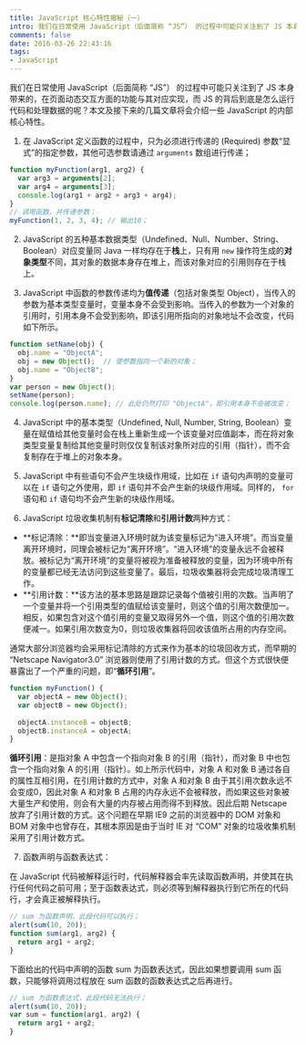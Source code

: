 ```yaml
---
title: JavaScript 核心特性揭秘（一）
intro: 我们在日常使用 JavaScript（后面简称 “JS”） 的过程中可能只关注到了 JS 本身带来的，在页面动态交互方面的功能与其对应实现，而 JS 的背后到底是怎么运行代码和处理数据的呢？本文及接下来的几篇文章将会介绍一些 JavaScript 的内部核心特性。
comments: false
date: 2016-03-26 22:43:16
tags:
- JavaScript
---
```


我们在日常使用 JavaScript（后面简称 “JS”） 的过程中可能只关注到了 JS 本身带来的，在页面动态交互方面的功能与其对应实现，而 JS 的背后到底是怎么运行代码和处理数据的呢？本文及接下来的几篇文章将会介绍一些 JavaScript 的内部核心特性。

1. 在 JavaScript 定义函数的过程中，只为必须进行传递的 (Required) 参数“显式”的指定参数，其他可选参数请通过 `arguments` 数组进行传递；

```javascript
function myFunction(arg1, arg2) {
  var arg3 = arguments[2];
  var arg4 = arguments[3];
  console.log(arg1 + arg2 + arg3 + arg4);
}
// 调用函数，并传递参数；
myFunction(1, 2, 3, 4); // 输出10；
```

2. JavaScript 的五种基本数据类型（Undefined、Null、Number、String、Boolean）对应变量同 Java 一样均存在于**栈**上，只有用 `new` 操作符生成的**对象类型**不同，其对象的数据本身存在堆上，而该对象对应的引用则存在于栈上。

3. JavaScript 中函数的参数传递均为**值传递**（包括对象类型 Object），当传入的参数为基本类型变量时，变量本身不会受到影响。当传入的参数为一个对象的引用时，引用本身不会受到影响，即该引用所指向的对象地址不会改变，代码如下所示。

```javascript
function setName(obj) {
  obj.name = "ObjectA";
  obj = new Object();  // 使参数指向一个新的对象；
  obj.name = "ObjectB";
}
var person = new Object();
setName(person);
console.log(person.name); // 此处仍然打印 "ObjectA"，即引用本身不会被改变；
```


4. JavaScript 中的基本类型（Undefined, Null, Number, String, Boolean）变量在赋值给其他变量时会在栈上重新生成一个该变量对应值副本，而在将对象类型变量复制给其他变量时则仅仅复制该对象所对应的引用（指针），而不会复制存在于堆上的对象本身。

5. JavaScript 中有些语句不会产生块级作用域，比如在 `if` 语句内声明的变量可以在 `if` 语句之外使用，即 `if` 语句并不会产生新的块级作用域。同样的， `for` 语句和 `if` 语句均不会产生新的块级作用域。

6. JavaScript 垃圾收集机制有**标记清除**和**引用计数**两种方式：

* **标记清除：**即当变量进入环境时就为该变量标记为“进入环境”。而当变量离开环境时，同理会被标记为“离开环境”。“进入环境”的变量永远不会被释放。被标记为“离开环境”的变量将被视为准备被释放的变量，因为环境中所有的变量都已经无法访问到这些变量了。最后，垃圾收集器将会完成垃圾清理工作。
* **引用计数：**该方法的基本思路是跟踪记录每个值被引用的次数。当声明了一个变量并将一个引用类型的值赋给该变量时，则这个值的引用次数便加一。相反，如果包含对这个值引用的变量又取得另外一个值，则这个值的引用次数便减一。如果引用次数变为0，则垃圾收集器将回收该值所占用的内存空间。

通常大部分浏览器均会采用标记清除的方式来作为基本的垃圾回收方式，而早期的 “Netscape Navigator3.0” 浏览器则使用了引用计数的方式。但这个方式很快便暴露出了一个严重的问题，即“**循环引用**”。

```javascript
function myFunction() {
  var objectA = new Object();
  var objectB = new Object();
 
  objectA.instanceB = objectB;
  objectB.instanceA = objectA;
}
```

**循环引用**：是指对象 A 中包含一个指向对象 B 的引用（指针），而对象 B 中也包含一个指向对象 A 的引用（指针）。如上所示代码中，对象 A 和对象 B 通过各自的属性互相引用，在引用计数的方式中，对象 A 和对象 B 由于其引用次数永远不会变成0，因此对象 A 和对象 B 占用的内存永远不会被释放，而如果这些对象被大量生产和使用，则会有大量的内存被占用而得不到释放。因此后期 Netscape 放弃了引用计数的方式。这个问题在早期 IE9 之前的浏览器中的 DOM 对象和 BOM 对象中也曾存在，其根本原因是由于当时 IE 对 “COM” 对象的垃圾收集机制采用了引用计数方式。

7. 函数声明与函数表达式：

在 JavaScript 代码被解释运行时，代码解释器会率先读取函数声明，并使其在执行任何代码之前可用；至于函数表达式，则必须等到解释器执行到它所在的代码行，才会真正被解释执行。

```javascript
// sum 为函数声明，此段代码可以执行；
alert(sum(10, 20));
function sum(arg1, arg2) {
  return arg1 + arg2;
}
```

下面给出的代码中声明的函数 sum 为函数表达式，因此如果想要调用 sum 函数，只能够将调用过程放在 sum 函数的函数表达式之后再进行。

```javascript
// sum 为函数表达式，此段代码无法执行；
alert(sum(10, 20));
var sum = function(arg1, arg2) {
  return arg1 + arg2;
}
```